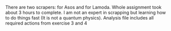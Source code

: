 There are two scrapers: for Asos and for Lamoda. Whole assignment took about 3 hours to complete. I am not an expert in scrapping but learning how to do things fast 
(It is not a quantum physics). Analysis file includes all required actions from exercise 3 and 4
